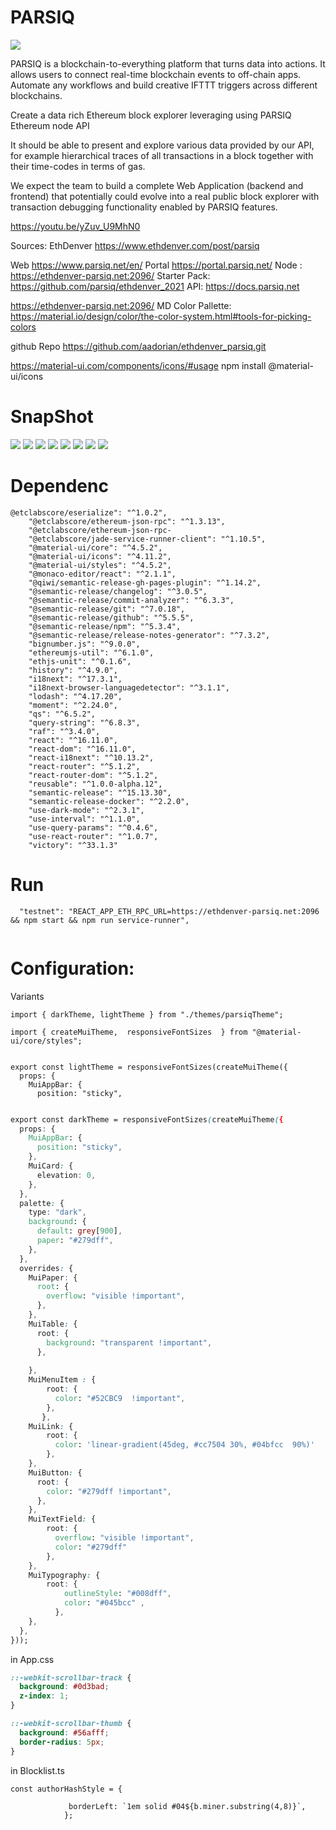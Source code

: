 # PARSIQ
![](https://i.imgur.com/GftojO4.png)




PARSIQ is a blockchain-to-everything platform that turns data into actions. It allows users to connect real-time blockchain events to off-chain apps. Automate any workflows and build creative IFTTT triggers across different blockchains.

Create a data rich Ethereum block explorer leveraging  using PARSIQ Ethereum node API 

It should be able to present and explore various data provided by our API, for example hierarchical traces of all transactions in a block together with their time-codes in terms of gas.

We expect the team to build a complete Web Application (backend and frontend) that potentially could evolve into a real public block explorer with transaction debugging functionality enabled by PARSIQ features.

https://youtu.be/yZuv_U9MhN0




Sources: 
EthDenver https://www.ethdenver.com/post/parsiq

Web https://www.parsiq.net/en/
Portal https://portal.parsiq.net/
Node : https://ethdenver-parsiq.net:2096/
Starter Pack: https://github.com/parsiq/ethdenver_2021
API: https://docs.parsiq.net

https://ethdenver-parsiq.net:2096/
MD Color Pallette: https://material.io/design/color/the-color-system.html#tools-for-picking-colors


github Repo https://github.com/aadorian/ethdenver_parsiq.git

https://material-ui.com/components/icons/#usage
npm install @material-ui/icons

# SnapShot

![](https://i.imgur.com/h5p7SWV.png)
![](https://i.imgur.com/LOndeTd.png)
![](https://i.imgur.com/LMdIrAa.png)
![](https://i.imgur.com/jsx2FWP.png)
![](https://i.imgur.com/4AZSbu6.png)
![](https://i.imgur.com/XhOqo0m.png)
![](https://i.imgur.com/bvC8oXM.png)
![](https://i.imgur.com/oodTxlO.png)




# Dependenc   
```json=
@etclabscore/eserialize": "^1.0.2",
    "@etclabscore/ethereum-json-rpc": "^1.3.13",
    "@etclabscore/ethereum-json-rpc-
    "@etclabscore/jade-service-runner-client": "^1.10.5",
    "@material-ui/core": "^4.5.2",
    "@material-ui/icons": "^4.11.2",
    "@material-ui/styles": "^4.5.2",
    "@monaco-editor/react": "^2.1.1",
    "@qiwi/semantic-release-gh-pages-plugin": "^1.14.2",
    "@semantic-release/changelog": "^3.0.5",
    "@semantic-release/commit-analyzer": "^6.3.3",
    "@semantic-release/git": "^7.0.18",
    "@semantic-release/github": "^5.5.5",
    "@semantic-release/npm": "^5.3.4",
    "@semantic-release/release-notes-generator": "^7.3.2",
    "bignumber.js": "^9.0.0",
    "ethereumjs-util": "^6.1.0",
    "ethjs-unit": "^0.1.6",
    "history": "^4.9.0",
    "i18next": "^17.3.1",
    "i18next-browser-languagedetector": "^3.1.1",
    "lodash": "^4.17.20",
    "moment": "^2.24.0",
    "qs": "^6.5.2",
    "query-string": "^6.8.3",
    "raf": "^3.4.0",
    "react": "^16.11.0",
    "react-dom": "^16.11.0",
    "react-i18next": "^10.13.2",
    "react-router": "^5.1.2",
    "react-router-dom": "^5.1.2",
    "reusable": "^1.0.0-alpha.12",
    "semantic-release": "^15.13.30",
    "semantic-release-docker": "^2.2.0",
    "use-dark-mode": "^2.3.1",
    "use-interval": "^1.1.0",
    "use-query-params": "^0.4.6",
    "use-react-router": "^1.0.7",
    "victory": "^33.1.3"

```


# Run 

```json=
  "testnet": "REACT_APP_ETH_RPC_URL=https://ethdenver-parsiq.net:2096 && npm start && npm run service-runner",
  
```


# Configuration: 

Variants
```typescript=
import { darkTheme, lightTheme } from "./themes/parsiqTheme";
```
```jsonld=
import { createMuiTheme,  responsiveFontSizes  } from "@material-ui/core/styles";


export const lightTheme = responsiveFontSizes(createMuiTheme({
  props: {
    MuiAppBar: {
      position: "sticky",
```
```css

export const darkTheme = responsiveFontSizes(createMuiTheme({
  props: {
    MuiAppBar: {
      position: "sticky",
    },
    MuiCard: {
      elevation: 0,
    },
  },
  palette: {
    type: "dark",
    background: {
      default: grey[900],
      paper: "#279dff",
    },
  },
  overrides: {
    MuiPaper: {
      root: {
        overflow: "visible !important",
      },
    },
    MuiTable: {
      root: {
        background: "transparent !important",
      },
      
    },
    MuiMenuItem : {
        root: {
          color: "#52CBC9  !important",
        },
       },
    MuiLink: {
        root: {
          color: 'linear-gradient(45deg, #cc7504 30%, #04bfcc  90%)'
        },
    },
    MuiButton: {
      root: {
        color: "#279dff !important",
      },
    },
    MuiTextField: {
        root: {      
          overflow: "visible !important",
          color: "#279dff"
        },
    },
    MuiTypography: {
        root: {
            outlineStyle: "#008dff",
            color: "#045bcc" ,
          },
    },
  },
}));
```
in App.css 

```css
::-webkit-scrollbar-track {
  background: #0d3bad;
  z-index: 1;
}

::-webkit-scrollbar-thumb {
  background: #56afff;
  border-radius: 5px;
}
```
in Blocklist.ts

```typescript=
const authorHashStyle = {
             
             borderLeft: `1em solid #04${b.miner.substring(4,8)}`,
            };
```
   
